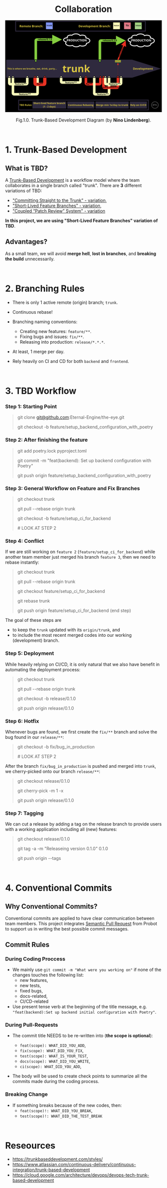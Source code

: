 <h1 align=center><strong>Collaboration</strong></h1>

![TBD-Diagram](assets/TBD.png)

<p align=center>Fig.1.0. Trunk-Based Development Diagram (by <strong>Nino Lindenberg</strong>).</p>

<br>

# **1. Trunk-Based Development**

## **What is TBD?**

A [Trunk-Based Development](https://trunkbaseddevelopment.com/) is a workflow model where the team collaborates in a single branch called "trunk". There are **3** different variations of TBD:

- ["Committing Straight to the Trunk" - variation](https://trunkbaseddevelopment.com/committing-straight-to-the-trunk/),
- ["Short-Lived Feature Branches" - variation](https://trunkbaseddevelopment.com/short-lived-feature-branches/),
- ["Coupled “Patch Review” System" - variation](https://trunkbaseddevelopment.com/styles/)

**In this project, we are using "Short-Lived Feature Branches" variation of TBD**.

## **Advantages?**

As a small team, we will avoid **merge hell**, **lost in branches**, and **breaking the build** unnecessarily.

<br>

# **2. Branching Rules**

- There is only 1 active remote (origin) branch; `trunk`.
- Continuous rebase!
- Branching naming conventions:
  
  - Creating new features: `feature/**`.
  - Fixing bugs and issues: `fix/**`.
  - Releasing into production: `release/*.*.*`.

- At least, 1 merge per day.
- Rely heavily on CI and CD for both `backend` and `frontend`.

<br>

# **3. TBD Workflow**

### **Step 1: Starting Point** 

> git clone git@github.com:Eternal-Engine/the-eye.git
>
> git checkout -b feature/setup_backend_configuration_with_poetry

### **Step 2: After finishing the feature**

> git add poetry.lock pyproject.toml
> 
> git commit -m "feat(backend): Set up backend configuration with Poetry"
>
> git push origin feature/setup_backend_configuration_with_poetry

### **Step 3: General Workflow on Feature and Fix Branches**

> git checkout trunk
>
> git pull --rebase origin trunk
>
> git checkout -b feature/setup_ci_for_backend
>
> \# LOOK AT STEP 2

### **Step 4: Conflict**

If we are still working on `feature 2` (`feature/setup_ci_for_backend`) while another team member just merged his branch `feature 3`, then we need to rebase instantly:

> git checkout trunk
>
> git pull --rebase origin trunk
>
> git checkout feature/setup_ci_for_backend
> 
> git rebase trunk
> 
> git push origin feature/setup_ci_for_backend (end step)

The goal of these steps are

- to keep the `trunk` updated with its `origin/trunk`, and
- to include the most recent merged codes into our working (development) branch.  

### **Step 5: Deployment**

While heavily relying on CI/CD, it is only natural that we also have benefit in automating the deployment process:

> git checkout trunk
> 
> git pull --rebase origin trunk
> 
> git checkout -b release/0.1.0
>
> git push origin release/0.1.0

### **Step 6: Hotfix**

Whenever bugs are found, we first create the `fix/**` branch and solve the bug found in our `release/**`:

> git checkout -b fix/bug_in_production
>
> \# LOOK AT STEP 2

After the branch `fix/bug_in_production` is pushed and merged into `trunk`, we cherry-picked onto our branch `release/**`:

> git checkout release/0.1.0
>
> git cherry-pick -m 1 -x <SHA>
>
> git push origin release/0.1.0

### **Step 7: Tagging**

We can cut a release by adding a tag on the release branch to provide users with a working application including all (new) features:

> git checkout release/0.1.0
>
> git tag -a -m "Releaseing version 0.1.0" 0.1.0
>
> git push origin --tags

<br>

# **4. Conventional Commits**

## **Why Conventional Commits?**

Conventional commits are applied to have clear communication between team members. This project integrates [Semantic Pull Request](https://probot.github.io/apps/semantic-pull-requests/) from Probot to support us in writing the best possible commit messages.

## **Commit Rules**

### **During Coding Proccess**

- We mainly use `git commit -m "What were you working on"` if none of the changes touches the following list:
  - new features,
  - new tests,
  - fixed bugs,
  - docs-related,
  - CI/CD-related
- Use present tense verb at the beginning of the title message, e.g. `"feat(backend):Set up backend initial configuration with Poetry"`.

### **During Pull-Requests**

- The commit title NEEDS to be re-written into (**the scope is optional**):
  - `feat(scope): WHAT_DID_YOU_ADD`,
  - `fix(scope): WHAT_DID_YOU_FIX`,
  - `test(scope): WHAT_IS_YOUR_TEST`,
  - `docs(scope): WHAT_DID_YOU_WRITE`,
  - `ci(scope): WHAT_DID_YOU_ADD`,

- The body will be used to create check points to summarize all the commits made during the coding process.

### **Breaking Change**

- If something breaks because of the new codes, then:
  - `feat(scope)!: WHAT_DID_YOU_BREAK`,
  - `test(scope)!: WHAT_DID_THE_TEST_BREAK`

<br>

# **Reseources**

- https://trunkbaseddevelopment.com/styles/
- https://www.atlassian.com/continuous-delivery/continuous-integration/trunk-based-development
- https://cloud.google.com/architecture/devops/devops-tech-trunk-based-development
